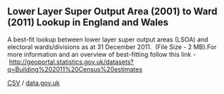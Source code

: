 ## Lower Layer Super Output Area (2001) to Ward (2011) Lookup in England and Wales

A best-fit lookup between lower layer super output areas (LSOA) and electoral wards/divisions as at 31 December 2011.  (File Size - 2 MB).For more information and an overview of best-fitting follow this link - http://geoportal.statistics.gov.uk/datasets?q=Building%202011%20Census%20estimates

[CSV](../csv/108.csv) / [data.gov.uk](https://data.gov.uk/dataset/e3234af1-c4d6-4d55-b092-79bb3840f951/lower-layer-super-output-area-2001-to-ward-2011-lookup-in-england-and-wales)

